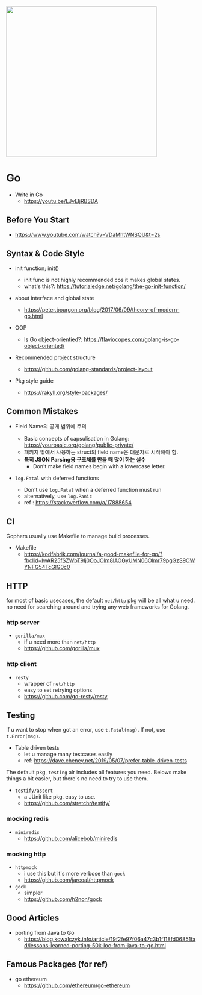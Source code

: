 <img src="https://www.vertica.com/wp-content/uploads/2019/07/Golang.png" width="400">

# Go

- Write in Go
  - https://youtu.be/LJvEIjRBSDA

## Before You Start

- https://www.youtube.com/watch?v=VDaMhtWNSQU&t=2s

## Syntax & Code Style

- init function; init()
  - init func is not highly recommended cos it makes global states.
  - what's this?: https://tutorialedge.net/golang/the-go-init-function/

- about interface and global state
  - https://peter.bourgon.org/blog/2017/06/09/theory-of-modern-go.html

- OOP
  - Is Go object-orientied?: https://flaviocopes.com/golang-is-go-object-oriented/

- Recommended project structure
  - https://github.com/golang-standards/project-layout

- Pkg style guide
  - https://rakyll.org/style-packages/

## Common Mistakes

- Field Name의 공개 범위에 주의
  - Basic concepts of capsulisation in Golang: https://yourbasic.org/golang/public-private/
  - 패키지 밖에서 사용하는 struct의 field name은 대문자로 시작해야 함.
  - **특히 JSON Parsing용 구조체를 만들 때 많이 하는 실수**
    - Don't make field names begin with a lowercase letter.

- `log.Fatal` with deferred functions
  - Don't use `log.Fatal` when a deferred function must run
  - alternatively, use `log.Panic`
  - ref : https://stackoverflow.com/a/17888654

## CI

Gophers usually use Makefile to manage build processes.

- Makefile
  - https://kodfabrik.com/journal/a-good-makefile-for-go/?fbclid=IwAR25fSZWbT9Ij0OoJOlm8lAOGyUMN06Olmr79pgGzS9OWYNFG54TcGlG0c0

## HTTP

for most of basic usecases, the default `net/http` pkg will be all what u need. no need for searching around and trying any web frameworks for Golang.

### http server

- `gorilla/mux`
  - if u need more than `net/http`
  - https://github.com/gorilla/mux

### http client

- `resty`
  - wrapper of `net/http`
  - easy to set retrying options
  - https://github.com/go-resty/resty

## Testing

if u want to stop when got an error, use `t.Fatal(msg)`. If not, use `t.Error(msg)`.

- Table driven tests
  - let u manage many testcases easily
  - ref: https://dave.cheney.net/2019/05/07/prefer-table-driven-tests

The default pkg, `testing` alr includes all features you need. Belows make things a bit easier, but there's no need to try to use them.

- `testify/assert`
  - a JUnit like pkg. easy to use.
  - https://github.com/stretchr/testify/

### mocking redis

- `miniredis`
  - https://github.com/alicebob/miniredis

### mocking http

- `httpmock`
  - i use this but it's more verbose than `gock`
  - https://github.com/jarcoal/httpmock
- `gock`
  - simpler
  - https://github.com/h2non/gock
  
## Good Articles

- porting from Java to Go
  - https://blog.kowalczyk.info/article/19f2fe97f06a47c3b1f118fd06851fad/lessons-learned-porting-50k-loc-from-java-to-go.html

## Famous Packages (for ref)

- go ethereum
  - https://github.com/ethereum/go-ethereum

